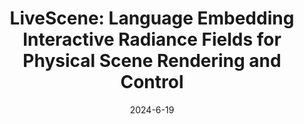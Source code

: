 ---
title: "LiveScene: Language Embedding Interactive Radiance Fields for Physical Scene Rendering and Control"
collection: publications
permalink: /publication/2024-livescene
date: 2024-6-19
venue: "ArXiv"
authors: "<b>Delin Qu$^*$</b>, <b>Qizhi Chen$^{*}$</b>, Pingrui Zhang, Xianqiang Gao, Bin Zhao, Dong Wang$^†$, Xuelong Li</b>"
url: 
project: https://livescenes.github.io
bibtex: files/2024_livescene.txt
arxiv: 
openpdf: https://livescenes.github.io/static/livescene2024.pdf
supp: 
teaser: images/2024_livescene.png
videoresults: 
videotalk: 
poster: 
code: https://github.com/livescenes/livescenes.github.io
---